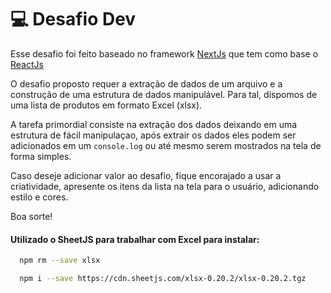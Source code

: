 # 💻 Desafio Dev

Esse desafio foi feito baseado no framework [NextJs](https://nextjs.org/) que tem como base o [ReactJs](https://pt-br.legacy.reactjs.org/)

O desafio proposto requer a extração de dados de um arquivo e a construção de uma estrutura de dados manipulável. Para tal, dispomos de uma lista de produtos em formato Excel (xlsx).

A tarefa primordial consiste na extração dos dados deixando em uma estrutura de fácil manipulaçao, após extrair os dados eles podem ser adicionados em um `console.log` ou até mesmo serem mostrados na tela de forma simples.

Caso deseje adicionar valor ao desafio, fique encorajado a usar a criatividade, apresente os itens da lista na tela para o usuário, adicionando estilo e cores.

Boa sorte!


#### Utilizado o SheetJS para trabalhar com Excel para instalar:

```bash
  npm rm --save xlsx
```

```bash
  npm i --save https://cdn.sheetjs.com/xlsx-0.20.2/xlsx-0.20.2.tgz
```


